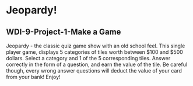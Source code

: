 # Jeopardy!
## WDI-9-Project-1-Make a Game

Jeopardy - the classic quiz game show with an old school feel. This single player game, displays 5 categories of tiles worth between $100 and $500 dollars.  Select a category and 1 of the 5 corresponding tiles. Answer correctly in the form of a question, and earn the value of the tile. Be careful though, every wrong answer questions will deduct the value of your card from your bank! Enjoy!

